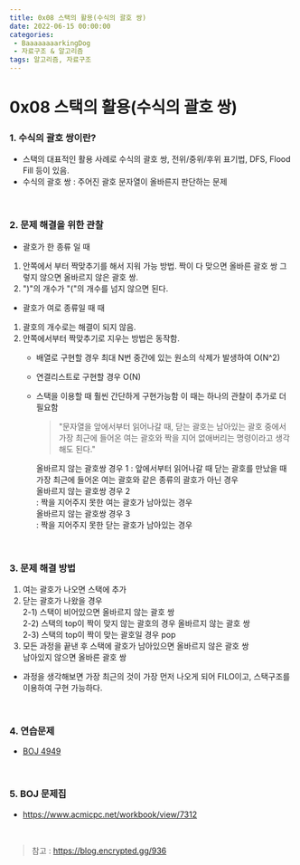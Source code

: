```yaml
---
title: 0x08 스택의 활용(수식의 괄호 쌍)
date: 2022-06-15 00:00:00
categories:
 - BaaaaaaaarkingDog
 - 자료구조 & 알고리즘
tags: 알고리즘, 자료구조
---
```



# 0x08 스택의 활용(수식의 괄호 쌍)

### 1. 수식의 괄호 쌍이란?

- 스택의 대표적인 활용 사례로 수식의 괄호 쌍, 전위/중위/후위 표기법, DFS, Flood Fill 등이 있음.
- 수식의 괄호 쌍 : 주어진 괄호 문자열이 올바른지 판단하는 문제

<br>

### 2. 문제 해결을 위한 관찰

- 괄호가 한 종류 일 때
1. 안쪽에서 부터 짝맞추기를 해서 지워 가능 방법. 짝이 다 맞으면 올바른 괄호 쌍 그렇지 않으면 올바르지 않은 괄호 쌍.
2. ")"의 개수가 "("의 개수를 넘지 않으면 된다.

- 괄호가 여로 종류일 때 때 
1. 괄호의 개수로는 해결이 되지 않음.
2. 안쪽에서부터 짝맞추기로 지우는 방법은 동작함.  
    - 배열로 구현할 경우 최대 N번 중간에 있는 원소의 삭제가 발생하여 O(N^2)
    - 연결리스트로 구현할 경우 O(N)  
    - 스택을 이용할 때 훨씬 간단하게 구현가능함 이 때는 하나의 관찰이 추가로 더 필요함  
        >"문자열을 앞에서부터 읽어나갈 때, 닫는 괄호는 남아있는 괄호 중에서 가장 최근에 들어온 여는 괄호와 짝을 지어 없애버리는 명령이라고 생각해도 된다."  

        올바르지 않는 괄호쌍 경우 1 
        : 앞에서부터 읽어나갈 때 닫는 괄호를 만났을 때 가장 최근에 들어온 여는 괄호와 같은 종류의 괄호가 아닌 경우  
        올바르지 않는 괄호쌍 경우 2  
        : 짝을 지어주지 못한 여는 괄호가 남아있는 경우  
        올바르지 않는 괄호쌍 경우 3  
        : 짝을 지어주지 못한 닫는 괄호가 남아있는 경우  

<br>

### 3. 문제 해결 방법

1. 여는 괄호가 나오면 스택에 추가
2. 닫는 괄호가 나왔을 경우  
    2-1) 스택이 비어있으면 올바르지 않는 괄호 쌍  
    2-2) 스택의 top이 짝이 맞지 않는 괄호의 경우 올바르지 않는 괄호 쌍  
    2-3) 스택의 top이 짝이 맞는 괄호일 경우 pop
3. 모든 과정을 끝낸 후 스택에 괄호가 남아있으면 올바르지 않은 괄호 쌍  
    남아있지 않으면 올바른 괄호 쌍

- 과정을 생각해보면 가장 최근의 것이 가장 먼저 나오게 되어 FILO이고, 스택구조를 이용하여 구현 가능하다.

<br>

### 4. 연습문제

- [BOJ 4949](https://www.acmicpc.net/problem/4949)
  


<br>


### 5. BOJ 문제집
- https://www.acmicpc.net/workbook/view/7312

<br>

> 참고 : <https://blog.encrypted.gg/936>


